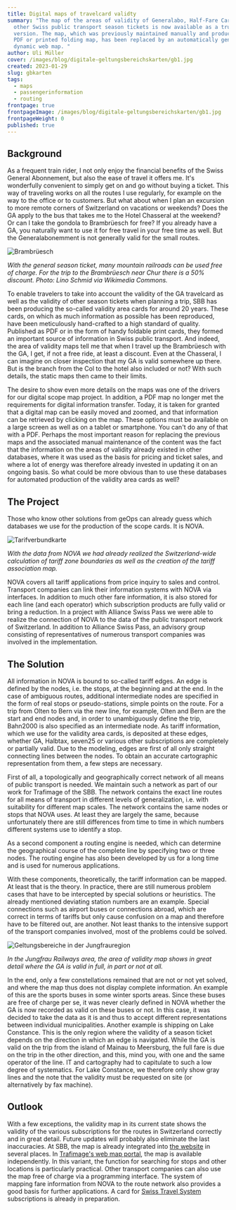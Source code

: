 ```yaml
---
title: Digital maps of travelcard validty
summary: "The map of the areas of validity of Generalabo, Half-Fare Card and
  other Swiss public transport season tickets is now available as a true digital
  version. The map, which was previously maintained manually and produced as a
  PDF or printed folding map, has been replaced by an automatically generated,
  dynamic web map. "
author: Uli Müller
cover: /images/blog/digitale-geltungsbereichskarten/gb1.jpg
created: 2023-01-29
slug: gbkarten
tags:
  - maps
  - passengerinformation
  - routing
frontpage: true
frontpageImage: /images/blog/digitale-geltungsbereichskarten/gb1.jpg
frontpageWeight: 0
published: true
---
```

## Background

As a frequent train rider, I not only enjoy the financial benefits of the Swiss General Abonnement, but also the ease of travel it offers me. It's wonderfully convenient to simply get on and go without buying a ticket. This way of traveling works on all the routes I use regularly, for example on the way to the office or to customers. But what about when I plan an excursion to more remote corners of Switzerland on vacations or weekends? Does the GA apply to the bus that takes me to the Hotel Chasseral at the weekend? Or can I take the gondola to Brambrüesch for free? If you already have a GA, you naturally want to use it for free travel in your free time as well. But the Generalabonemment is not generally valid for the small routes.

![Brambrüesch](/images/blog/digitale-geltungsbereichskarten/gb3.jpg)

*With the general season ticket, many mountain railroads can be used free of charge. For the trip to the Brambrüesch near Chur there is a 50% discount. Photo: Lino Schmid via Wikimedia Commons.*

To enable travelers to take into account the validity of the GA travelcard as well as the validity of other season tickets when planning a trip, SBB has been producing the so-called validity area cards for around 20 years. These cards, on which as much information as possible has been reproduced, have been meticulously hand-crafted to a high standard of quality. Published as PDF or in the form of handy foldable print cards, they formed an important source of information in Swiss public transport. And indeed, the area of validity maps tell me that when I travel up the Brambrüesch with the GA, I get, if not a free ride, at least a discount. Even at the Chasseral, I can imagine on closer inspection that my GA is valid somewhere up there. But is the branch from the Col to the hotel also included or not? With such details, the static maps then came to their limits.

The desire to show even more details on the maps was one of the drivers for our digital scope map project. In addition, a PDF map no longer met the requirements for digital information transfer. Today, it is taken for granted that a digital map can be easily moved and zoomed, and that information can be retrieved by clicking on the map. These options must be available on a large screen as well as on a tablet or smartphone. You can't do any of that with a PDF. Perhaps the most important reason for replacing the previous maps and the associated manual maintenance of the content was the fact that the information on the areas of validity already existed in other databases, where it was used as the basis for pricing and ticket sales, and where a lot of energy was therefore already invested in updating it on an ongoing basis. So what could be more obvious than to use these databases for automated production of the validity area cards as well?

## The Project

Those who know other solutions from geOps can already guess which databases we use for the production of the scope cards. It is NOVA.

![Tarifverbundkarte](/images/blog/digitale-geltungsbereichskarten/gb2.png)

*With the data from NOVA we had already realized the Switzerland-wide calculation of tariff zone boundaries as well as the creation of the tariff association map.*

NOVA covers all tariff applications from price inquiry to sales and control. Transport companies can link their information systems with NOVA via interfaces. In addition to much other fare information, it is also stored for each line (and each operator) which subscription products are fully valid or bring a reduction. In a project with Alliance Swiss Pass we were able to realize the connection of NOVA to the data of the public transport network of Switzerland. In addition to Alliance Swiss Pass, an advisory group consisting of representatives of numerous transport companies was involved in the implementation.

## The Solution

All information in NOVA is bound to so-called tariff edges. An edge is defined by the nodes, i.e. the stops, at the beginning and at the end. In the case of ambiguous routes, additional intermediate nodes are specified in the form of real stops or pseudo-stations, simple points on the route. For a trip from Olten to Bern via the new line, for example, Olten and Bern are the start and end nodes and, in order to unambiguously define the trip, Bahn2000 is also specified as an intermediate node. As tariff information, which we use for the validity area cards, is deposited at these edges, whether GA, Halbtax, seven25 or various other subscriptions are completely or partially valid. Due to the modeling, edges are first of all only straight connecting lines between the nodes. To obtain an accurate cartographic representation from them, a few steps are necessary. 

First of all, a topologically and geographically correct network of all means of public transport is needed. We maintain such a network as part of our work for Trafimage of the SBB. The network contains the exact line routes for all means of transport in different levels of generalization, i.e. with suitability for different map scales. The network contains the same nodes or stops that NOVA uses. At least they are largely the same, because unfortunately there are still differences from time to time in which numbers different systems use to identify a stop.

As a second component a routing engine is needed, which can determine the geographical course of the complete line by specifying two or three nodes. The routing engine has also been developed by us for a long time and is used for numerous applications.

With these components, theoretically, the tariff information can be mapped. At least that is the theory. In practice, there are still numerous problem cases that have to be intercepted by special solutions or heuristics. The already mentioned deviating station numbers are an example. Special connections such as airport buses or connections abroad, which are correct in terms of tariffs but only cause confusion on a map and therefore have to be filtered out, are another. Not least thanks to the intensive support of the transport companies involved, most of the problems could be solved.

![Geltungsbereiche in der Jungfrauregion](/images/blog/digitale-geltungsbereichskarten/gb1.jpg)

*In the Jungfrau Railways area, the area of validity map shows in great detail where the GA is valid in full, in part or not at all.*

In the end, only a few constellations remained that are not or not yet solved, and where the map thus does not display complete information. An example of this are the sports buses in some winter sports areas. Since these buses are free of charge per se, it was never clearly defined in NOVA whether the GA is now recorded as valid on these buses or not. In this case, it was decided to take the data as it is and thus to accept different representations between individual municipalities. Another example is shipping on Lake Constance. This is the only region where the validity of a season ticket depends on the direction in which an edge is navigated. While the GA is valid on the trip from the island of Mainau to Meersburg, the full fare is due on the trip in the other direction, and this, mind you, with one and the same operator of the line. IT and cartography had to capitulate to such a low degree of systematics. For Lake Constance, we therefore only show gray lines and the note that the validity must be requested on site (or alternatively by fax machine).

## Outlook

With a few exceptions, the validity map in its current state shows the validity of the various subscriptions for the routes in Switzerland correctly and in great detail. 
Future updates will probably also eliminate the last inaccuracies.  At SBB, the map is already integrated into [the website](https://www.sbb.ch/en/travelcards-and-tickets/railpasses/ga/ga-travelcard-area-validity.html) in several places. In [Trafimage's web map portal](https://maps.trafimage.ch/ch.sbb.geltungsbereiche?baselayers=ch.sbb.geltungsbereiche.mvp.data&lang=en), the map is available independently. In this variant, the function for searching for stops and other locations is particularly practical. Other transport companies can also use the map free of charge via a programming interface. The system of mapping fare information from NOVA to the route network also provides a good basis for further applications. A card for [Swiss Travel System](https://www.mystsnet.com/) subscriptions is already in preparation.